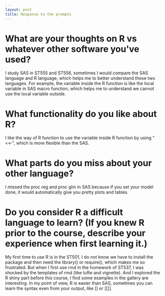 ```yaml
---
layout: post
title: Response to the prompts
---
```


# What are your thoughts on R vs whatever other software you've used?  
I study SAS in ST555 and ST556, sometimes I would compare the SAS language and R language, which helps me to better understand these two languages. For example, the variable inside the R function is like the local variable in SAS macro function, which helps me to understand we cannot use the local variable outside. 

# What functionality do you like about R?  
I like the way of R function to use the variable inside R function by using "<<-", which is more flexible than the SAS.

# What parts do you miss about your other language?  
I missed the proc reg and proc glm in SAS because if you set your model done, it would automatically give you pretty plots and tables. 

# Do you consider R a difficult language to learn? (If you knew R prior to the course, describe your experience when first learning it.)
My first time to use R is in the ST501, I do not know we have to install the package and then need the library() or require(), which makes me so frustrated. But when I first use rmd in the homework of ST537, I was shocked by the templates of rmd (like tufte and vignette). And I explored the R shiny part before this course, I find some examples in the gallery are interesting. In my point of view, R is easier than SAS, sometimes you can learn the syntax even from your output, like [] or [[]].


